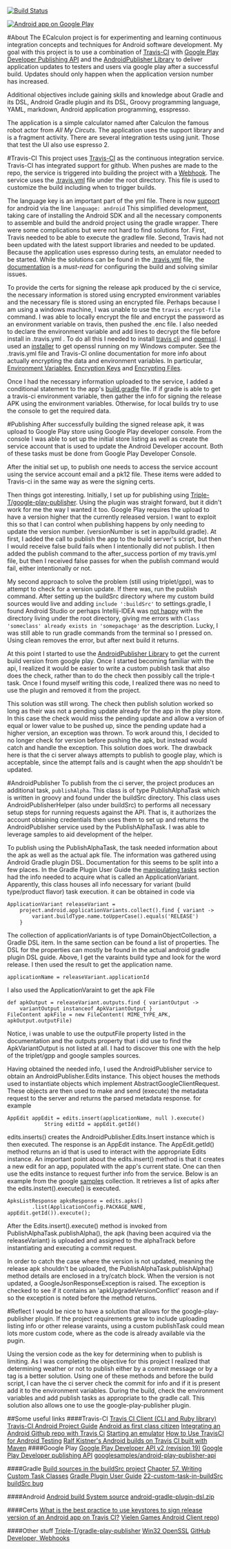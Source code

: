 [![Build Status](https://travis-ci.org/iammck/ECalculon.svg?branch=master)](https://travis-ci.org/iammck/ECalculon)

[![Android app on Google Play](https://developer.android.com/images/brand/en_app_rgb_wo_60.png)](https://play.google.com/store/apps/details?id=com.mck.ecalculon)

#About
The ECalculon project is for experimenting and learning continuous integration concepts and techniques for Android software development. My goal with this project is to use a combination of [Travis-CI] with [Google Play Developer Publishing API] and the [AndroidPublisher Library] to deliver application updates to testers and users via google play after a successful build. Updates should only happen when the application version number has increased.

[Google Play Developer Publishing API]:https://developers.google.com/android-publisher/#publishing
[AndroidPublisher Library]:https://developers.google.com/resources/api-libraries/documentation/androidpublisher/v2/java/latest/
[Travis-CI]:https://travis-ci.org/

Additional objectives include gaining skills and knowledge about Gradle and its DSL, Android Gradle plugin and its DSL, Groovy programming language, YAML, markdown, Android application programming, esspresso.

The application is a simple calculator named after Calculon the famous robot actor from *All My Circuts*. The application uses the support library and is a fragment activity. There are several integration tests using junit. Those that test the UI also use espresso 2.

#Travis-CI
This project uses [Travis-CI] as the continuous integration service. Travis-CI has integrated support for github. When pushes are made to the repo, the service is triggered into building the project with a [Webhook]. The service uses the [.travis.yml] file under the root directory. This file is used to customize the build including when to trigger builds.

[Webhook]:https://developer.github.com/webhooks/
[.travis.yml]:https://github.com/iammck/ECalculon/blob/master/.travis.yml

The language key is an important part of the yml file. There is now [support] for android via the line `language: android` This simplified development, taking care of installing the Android SDK and all the necessary components to assemble and build the android project using the gradle wrapper. There were some complications but were not hard to find solutions for. First, Travis needed to be able to execute the gradlew file. Second, Travis had not been updated with the latest support libraries and needed to be updated. Because the application uses espresso during tests, an emulator needed to be started. While the solutions can be found in the [.travis.yml] file, the [documentation] is a *must-read* for configuring the build and solving similar issues.

[support]:http://docs.travis-ci.com/user/languages/android/
[documentation]:http://docs.travis-ci.com/user/build-configuration/

To provide the certs for signing the release apk produced by the ci service, the necessary information is stored using encrypted environment variables and the necessary file is stored using an encrypted file. Perhaps because I am using a windows machine, I was unable to use the `travis encrypt-file` command. I was able to locally encrypt the file and encrypt the password as an environment variable on travis, then pushed the .enc file. I also needed to declare the environment variable and add lines to decrypt the file before install in .travis.yml . To do all this I needed to install [travis cli] and [openssl]. I used an [installer] to get openssl running on my Windows computer. See the .travis.yml file and Travis-CI online documentation for more info about actually encrypting the data and environment variables. In particular, [Environment Variables], [Encryption Keys] and [Encrypting Files].

[travis cli]:https://github.com/travis-ci/travis.rb
[openssl]:https://www.openssl.org/
[installer]:http://slproweb.com/products/Win32OpenSSL.html

[Environment Variables]:http://docs.travis-ci.com/user/environment-variables/
[Encryption Keys]:http://docs.travis-ci.com/user/encryption-keys/
[Encrypting Files]:http://docs.travis-ci.com/user/encrypting-files/

Once I had the necessary information uploaded to the service, I added a conditional statement to the app's [build.gradle] file. If if gradle is able to get a travis-ci environment variable, then gather the info for signing the release APK using the environment variables. Otherwise, for local builds try to use the console to get the required data.

[build.gradle]:https://github.com/iammck/ECalculon/blob/master/app/build.gradle

#Publishing
After successfully building the signed release apk, it was upload to Google Play store using Google Play developer console. From the console I was able to set up the initial store listing as well as create the service account that is used to update the Android Developer account. Both of these tasks must be done from Google Play Developer Console.

After the initial set up, to publish one needs to access the service account using the service account email and a pk12 file. These items were added to Travis-ci in the same way as were the signing certs.

Then things got interesting. Initially, I set up for publishing using [Triple-T/google-play-publisher]. Using the plugin was straight forward, but it didn't work for me the way I wanted it too. Google Play requires the upload to have a version higher that the currently released version. I want to exploit this so that I can control when publishing happens by only needing to update the version number. (versionNumber is set in app/build.gradle). At first, I added the call to publish the app to the build server's script, but then I would receive false build fails when I intentionally did not publish. I then added the publish command to the after_success portion of my travis.yml file, but then I received false passes for when the publish command would fail, either intentionally or not.

[Triple-T/google-play-publisher]:https://github.com/Triple-T/gradle-play-publisher

My second approach to solve the problem (still using triplet/gpp), was to attempt to check for a version update. If there was,  run the publish command. After setting up the buildSrc directory where my custom build sources would live and adding `include ':buildSrc'` to settings.gradle, I found Android Studio or perhaps Intellij-IDEA was [not happy] with the directory living under the root directory, giving me errors with `Class 'someclass' already exists in 'somepachage'` as the description. Lucky, I was still able to run gradle commands from the terminal so I pressed on. Using clean removes the error, but after next build it returns.

[not happy]:https://youtrack.jetbrains.com/issue/IDEA-129535

At this point I started to use the [AndroidPublisher Library] to get the current build version from google play. Once I started becoming familiar with the api, I realized it would be easier to write a custom publish task that also does the check, rather than to do the check then possibly call the triple-t task. Once I found myself writing this code, I realized there was no need to use the  plugin and removed it from the project.

This solution was still wrong. The check then publish solution worked so long as their was not a pending update already for the app in the play store. In this case the check would miss the pending update and allow a version of equal or lower value to be pushed up, since the pending update had a higher version, an exception was thrown.
To work around this, I decided to no longer check for version before pushing the apk, but instead would catch and handle the exception. This solution does work. The drawback here is that the ci server always attempts to publish to google play, which is acceptable, since the attempt fails and is caught when the app shouldn't be updated.

#AndroidPublisher
To publish from the ci server, the project produces an additional task, `publishAlpha`. This class is of type PublishAlphaTask which is written in groovy and found under the buildSrc directory. This class uses AndroidPublisherHelper (also under buildSrc) to performs all necessary setup steps for running requests against the API. That is, it authorizes the account obtaining credentials then uses them to set up and returns the AndroidPublisher service used by the PublishAlphaTask. I was able to leverage samples to aid development of the helper.

To publish using the PublishAlphaTask, the task needed information about the apk as well as the actual apk file. The information was gathered using Android Gradle plugin DSL. Documentation for this seems to be split into a few places. In the Gradle Plugin User Guide the [manipulating tasks](http://tools.android.com/tech-docs/new-build-system/user-guide#TOC-Manipulating-tasks) section had the info needed to acquire what is called an ApplicationVariant. Apparently, this class houses all info necessary for variant (build type/product flavor) task execution. it can be obtained in code via

    ApplicationVariant releaseVariant =
        project.android.applicationVariants.collect().find { variant ->
            variant.buildType.name.toUpperCase().equals('RELEASE')
        }
The collection of applicationVariants is of type DomainObjectCollection, a Gradle DSL item. In the same section can be found a list of properties. The DSL for the properties can mostly be found in the actual android gradle plugin DSL guide. Above, I get the varaints build type and look for the word release. I then used the result to get the application name.

    applicationName = releaseVariant.applicationId

I also used the ApplicationVaraint to get the apk File

    def apkOutput = releaseVariant.outputs.find { variantOutput ->
        variantOutput instanceof ApkVariantOutput }
    FileContent apkFile = new FileContent( MIME_TYPE_APK, apkOutput.outputFile)
Notice, i was unable to use the outputFile property listed in the documentation and the outputs property that i did use to find the ApkVariantOutput is not listed at all. I had to discover this one with the help of the triplet/gpp and google samples sources.

Having obtained the needed info, I used the AndroidPublisher service to obtain an AndroidPublisher.Edits instance. This object houses the methods used to instantiate objects which implement AbstractGoogleClientRequest. These objects are then used to make and send (execute) the metadata request to the server and returns the parsed metadata response. for example

    AppEdit appEdit = edits.insert(applicationName, null ).execute()
                String editId = appEdit.getId()
edits.inserts() creates the AndroidPublisher.Edits.Insert instance which is then executed. The response is an AppEdit instance. The AppEdit.getId() method returns an id that is used to interact with the appropriate Edits instance.  An important point about the edits.insert() method is that it creates a new edit for an app, populated with the app's current state. One can then use the edits instance to request further info from the service. Below is an example from the google [samples](https://github.com/googlesamples/android-play-publisher-api/blob/master/v2/java/src/com/google/play/developerapi/samples/ListApks.java) collection. It retrieves a list of apks after the edits.instert().execute() is executed.

    ApksListResponse apksResponse = edits.apks()
            .list(ApplicationConfig.PACKAGE_NAME, appEdit.getId()).execute();

After the Edits.insert().execute() method is invoked from PublishAlphaTask.publishAlpha(), the apk (having been acquired via the releaseVariant) is uploaded and assigned to the alphaTrack before instantiating and executing a commit request.

In order to catch the case where the version is not updated, meaning the release apk shouldn't be uploaded, the PublishAlphaTask.publishAlpha() method details are enclosed in a try/catch block. When the version is not updated, a GoogleJsonResponseException is raised. The exception is checked to see if it contains an 'apkUpgradeVersionConflict' reason and if so the exception is noted before the method returns.

#Reflect
I would be nice to have a solution that allows for the google-play-publisher plugin. If the project requirements grew to include uploading listing info or other release varaints, using a custom publishTask could mean lots more custom code, where as the code is already available via the pugin.

Using the version code as the key for determining when to publish is limiting. As I was completing the objective for this project I realized that determining weather or not to publish either by a commit message or by a tag is a better solution. Using one of these methods and before the build script, I can have the ci server check the commit for info and if it is present add it to the environment variables. During the build, check the environment variables and add publish tasks as appropriate to the gradle call. This solution also allows one to use the google-play-publisher plugin.

##Some useful links
####Travis-CI
[Travis CI Client (CLI and Ruby library)](https://github.com/travis-ci/travis.rb)
[Travis-CI Android Project Guide](http://docs.travis-ci.com/user/languages/android/)
[Android as first class citizen](https://github.com/travis-ci/travis-ci/issues/1395)
[Integrating an Android Github repo with Travis Ci](http://gmariotti.blogspot.com/2014/04/integrating-android-github-repo-with.html)
[Starting an emulator](http://stackoverflow.com/questions/29622597/is-there-a-way-to-start-android-emulator-in-travis-ci-build)
[How to Use TravisCI for Android Testing](http://www.kevinrschultz.com/blog/2014/05/31/how-to-use-travisci-for-android-testing/)
[Ralf Kistner's Android builds on Travis CI built with Maven](http://rkistner.github.io/android/2013/02/05/android-builds-on-travis-ci/)
####Google Play
[Google Play Developer API v2 (revision 19)](https://developers.google.com/resources/api-libraries/documentation/androidpublisher/v2/java/latest/)
[Google Play Developer publishing API](https://developers.google.com/android-publisher/#publishing)
[googlesamples/android-play-publisher-api](https://github.com/googlesamples/android-play-publisher-api/blob/master/v2/java/src/com/google/play/developerapi/samples/ListApks.java)

####Gradle
[Build sources in the buildSrc project](https://docs.gradle.org/current/userguide/organizing_build_logic.html#sec:build_sources)
[Chapter 57. Writing Custom Task Classes](https://docs.gradle.org/current/userguide/custom_tasks.html)
[Gradle Plugin User Guide](http://tools.android.com/tech-docs/new-build-system/user-guide)
[22-custom-task-in-buildSrc](https://github.com/ysoftdevs/gradle-training/tree/master/22-custom-task-in-buildSrc)
[buildSrc bug](https://youtrack.jetbrains.com/issue/IDEA-129535)

####Android
[Android build System source](https://android.googlesource.com/platform/tools/base/+/d8d045469b91b3a1d4796cfb083cbb106ef67a13/build-system/gradle/src/main/groovy/com/android/build/gradle/api)
[android-gradle-plugin-dsl.zip](http://commondatastorage.googleapis.com/androiddevelopers/shareables/sdk-tools/android-gradle-plugin-dsl.zip)

####Certs
[What is the best practice to use keystores to sign release version of an Android app on Travis CI?](http://stackoverflow.com/questions/29919066/what-is-the-best-practice-to-use-keystores-to-sign-release-version-of-an-android)
[Vielen Games Android Client repo](https://github.com/mg6maciej/VielenGamesAndroidClient))

####Other stuff
[Triple-T/gradle-play-publisher](https://github.com/Triple-T/gradle-play-publisher)
[Win32 OpenSSL](http://slproweb.com/products/Win32OpenSSL.html)
[GitHub Developer, Webhooks](https://developer.github.com/webhooks/)







